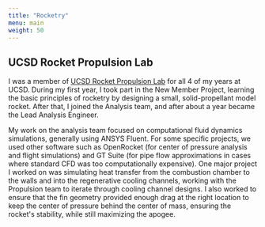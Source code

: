 ```yaml
---
title: "Rocketry"
menu: main
weight: 50
---
```


## UCSD Rocket Propulsion Lab
I was a member of
[UCSD Rocket Propulsion Lab](https://www.rocketproplab.org/)
for all 4 of my years at UCSD. During my first year, I took part in the New
Member Project, learning the basic principles of rocketry by designing a
small, solid-propellant model rocket. After that, I joined the Analysis team,
and after about a year became the Lead Analysis Engineer.

My work on the analysis team focused on computational fluid dynamics
simulations, generally using ANSYS Fluent. For some specific projects, we used
other software such as OpenRocket (for center of pressure analysis and flight
simulations) and GT Suite (for pipe flow approximations in cases where
standard CFD was too computationally expensive). One major project I worked on
was simulating heat transfer from the combustion chamber to the walls and into
the regenerative cooling channels, working with the Propulsion team to iterate
through cooling channel designs. I also worked to ensure that the fin geometry
provided enough drag at the right location to keep the center of pressure
behind the center of mass, ensuring the rocket's stability, while still
maximizing the apogee.
